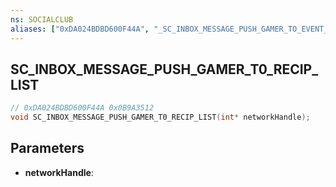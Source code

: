 ```yaml
---
ns: SOCIALCLUB
aliases: ["0xDA024BDBD600F44A", "_SC_INBOX_MESSAGE_PUSH_GAMER_TO_EVENT_RECIP_LIST"]
---
```

## SC_INBOX_MESSAGE_PUSH_GAMER_T0_RECIP_LIST

```c
// 0xDA024BDBD600F44A 0x0B9A3512
void SC_INBOX_MESSAGE_PUSH_GAMER_T0_RECIP_LIST(int* networkHandle);
```

## Parameters
* **networkHandle**: 

